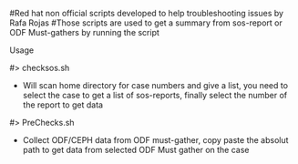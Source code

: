 #Red hat non official scripts developed to help troubleshooting issues by Rafa Rojas
#Those scripts are used to get a summary from sos-report or ODF Must-gathers by running the script

Usage

#> checksos.sh
  - Will scan home directory for case numbers and give a list, you need to select the case to get a list of sos-reports, finally select the number of the report to get data

#> PreChecks.sh
  - Collect ODF/CEPH data from ODF must-gather, copy paste the absolut path to get data from selected ODF Must gather on the case
